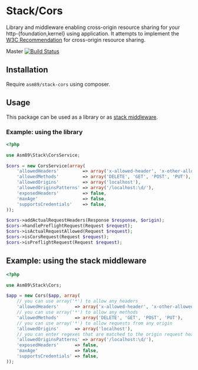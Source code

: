 # Stack/Cors

Library and middleware enabling cross-origin resource sharing for your
http-{foundation,kernel} using application. It attempts to implement the
[W3C Recommendation] for cross-origin resource sharing.

[W3C Recommendation]: http://www.w3.org/TR/cors/

Master [![Build Status](https://secure.travis-ci.org/asm89/stack-cors.png?branch=master)](http://travis-ci.org/asm89/stack-cors)

## Installation

Require `asm89/stack-cors` using composer.

## Usage

This package can be used as a library or as [stack middleware].

[stack middleware]: http://stackphp.com/

### Example: using the library

```php
<?php

use Asm89\Stack\CorsService;

$cors = new CorsService(array(
    'allowedHeaders'         => array('x-allowed-header', 'x-other-allowed-header'),
    'allowedMethods'         => array('DELETE', 'GET', 'POST', 'PUT'),
    'allowedOrigins'         => array('localhost'),
    'allowedOriginsPatterns' => array('/localhost:\d/'),
    'exposedHeaders'         => false,
    'maxAge'                 => false,
    'supportsCredentials'    => false,
));

$cors->addActualRequestHeaders(Response $response, $origin);
$cors->handlePreflightRequest(Request $request);
$cors->isActualRequestAllowed(Request $request);
$cors->isCorsRequest(Request $request);
$cors->isPreflightRequest(Request $request);
```

## Example: using the stack middleware

```php
<?php

use Asm89\Stack\Cors;

$app = new Cors($app, array(
    // you can use array('*') to allow any headers
    'allowedHeaders'      => array('x-allowed-header', 'x-other-allowed-header'),
    // you can use array('*') to allow any methods
    'allowedMethods'      => array('DELETE', 'GET', 'POST', 'PUT'),
    // you can use array('*') to allow requests from any origin
    'allowedOrigins'      => array('localhost'),
    // you can enter regexes that are matched to the origin request header
    'allowedOriginsPatterns' => array('/localhost:\d/'),
    'exposedHeaders'      => false,
    'maxAge'              => false,
    'supportsCredentials' => false,
));
```
